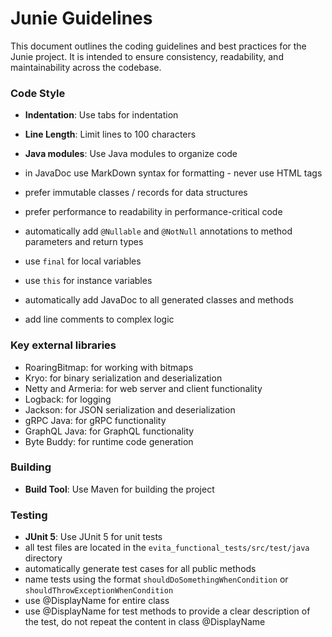 # Junie Guidelines

This document outlines the coding guidelines and best practices for the Junie project. 
It is intended to ensure consistency, readability, and maintainability across the codebase.

### Code Style

- **Indentation**: Use tabs for indentation
- **Line Length**: Limit lines to 100 characters
- **Java modules**: Use Java modules to organize code

- in JavaDoc use MarkDown syntax for formatting - never use HTML tags
- prefer immutable classes / records for data structures
- prefer performance to readability in performance-critical code
- automatically add `@Nullable` and `@NotNull` annotations to method parameters and return types
- use `final` for local variables
- use `this` for instance variables 
- automatically add JavaDoc to all generated classes and methods
- add line comments to complex logic

### Key external libraries

- RoaringBitmap: for working with bitmaps
- Kryo: for binary serialization and deserialization
- Netty and Armeria: for web server and client functionality
- Logback: for logging
- Jackson: for JSON serialization and deserialization
- gRPC Java: for gRPC functionality
- GraphQL Java: for GraphQL functionality
- Byte Buddy: for runtime code generation

### Building

- **Build Tool**: Use Maven for building the project

### Testing

- **JUnit 5**: Use JUnit 5 for unit tests
- all test files are located in the `evita_functional_tests/src/test/java` directory
- automatically generate test cases for all public methods
- name tests using the format `shouldDoSomethingWhenCondition` or `shouldThrowExceptionWhenCondition`
- use @DisplayName for entire class
- use @DisplayName for test methods to provide a clear description of the test, do not repeat the content in class @DisplayName